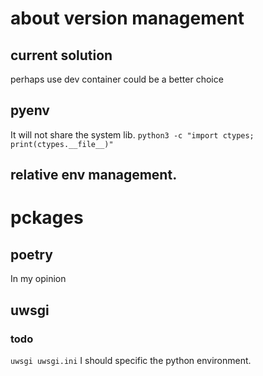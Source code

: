 # about version management
## current solution
perhaps use dev container could be a better choice

## pyenv
It will not share the system lib.
`python3 -c "import ctypes; print(ctypes.__file__)"`

## relative env management.

# pckages
## poetry 
In my opinion

## uwsgi
### todo
`uwsgi uwsgi.ini`
I should specific the python environment.